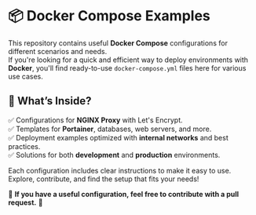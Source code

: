# 📦 Docker Compose Examples

This repository contains useful **Docker Compose** configurations for different scenarios and needs.  
If you're looking for a quick and efficient way to deploy environments with **Docker**, you'll find ready-to-use `docker-compose.yml` files here for various use cases.  

## 🚀 What’s Inside?  
✅ Configurations for **NGINX Proxy** with Let's Encrypt.  
✅ Templates for **Portainer**, databases, web servers, and more.  
✅ Deployment examples optimized with **internal networks** and best practices.  
✅ Solutions for both **development** and **production** environments.  

Each configuration includes clear instructions to make it easy to use. Explore, contribute, and find the setup that fits your needs!  

📌 **If you have a useful configuration, feel free to contribute with a pull request.** 🚀  
